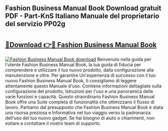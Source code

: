 ## Fashion Business Manual Book Download gratuit PDF - Part-KnS Italiano Manuale del proprietario del servizio PP02g

# <h2><a href="http://dfgylk.blite.top/?on=Fashion+Business+Manual+Book">🔗Download 👉🔴 Fashion Business Manual Book</a></h2>

[![Fashion Business Manual Book download](https://i.imgur.com/lujVjoI.png)](http://dfgylk.blite.top/?on=Fashion+Business+Manual+Book)
Benvenuto nella guida per l'utente Fashion Business Manual Book, la tua guida di fiducia per comprendere e utilizzare il tuo nuovo prodotto, dalla configurazione alla manutenzione e oltre. Per garantire Un'esperienza di successo con il tuo nuovo Fashion Business Manual Book, ti consigliamo di leggere attentamente questo Manuale d'uso. Contiene informazioni dettagliate sulla configurazione del prodotto, Istruzioni per l'uso e una panoramica delle varie funzioni e capacità. Questo straordinario Fashion Business Manual Book offre una Suite completa di funzionalità che ottimizzano il flusso di lavoro. Partiamo dal presupposto che Fashion Business Manual Book è stata una risorsa preziosa e Informativa nel tuo viaggio verso la padronanza dell'uso del tuo nuovo gadget. Se hai bisogno di aiuto o chiarimenti, non esitare a contattare il nostro team di supporto.
